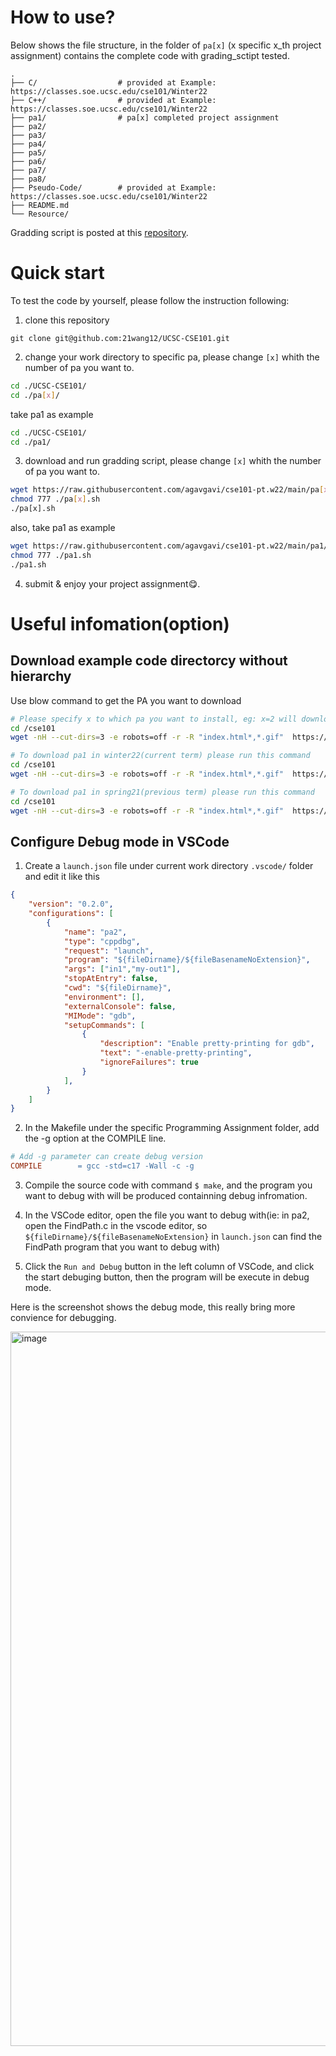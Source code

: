 # How to use?

Below shows the file structure, in the folder of `pa[x]` (x specific x_th project assignment) contains the complete code with grading_sctipt tested.

```
.
├── C/                  # provided at Example: https://classes.soe.ucsc.edu/cse101/Winter22
├── C++/                # provided at Example: https://classes.soe.ucsc.edu/cse101/Winter22
├── pa1/                # pa[x] completed project assignment
├── pa2/                
├── pa3/
├── pa4/
├── pa5/
├── pa6/
├── pa7/
├── pa8/
├── Pseudo-Code/        # provided at Example: https://classes.soe.ucsc.edu/cse101/Winter22
├── README.md
└── Resource/
```

Gradding script is posted at this [repository](https://github.com/agavgavi/cse101-pt.w22.git).

# Quick start

To test the code by yourself, please follow the instruction following:

1. clone this repository

```
git clone git@github.com:21wang12/UCSC-CSE101.git
```
2. change your work directory to specific pa, please change `[x]` whith the number of pa you want to.

```sh
cd ./UCSC-CSE101/
cd ./pa[x]/         
```

take pa1 as example

```sh
cd ./UCSC-CSE101/
cd ./pa1/ 
```

3. download and run gradding script, please change `[x]` whith the number of pa you want to.

```sh
wget https://raw.githubusercontent.com/agavgavi/cse101-pt.w22/main/pa[x]/pa[x].sh -o pa[x].sh
chmod 777 ./pa[x].sh
./pa[x].sh
```

also, take pa1 as example

```sh
wget https://raw.githubusercontent.com/agavgavi/cse101-pt.w22/main/pa1/pa1.sh -o pa1.sh
chmod 777 ./pa1.sh
./pa1.sh
```

4. submit & enjoy your project assignment😋.



# Useful infomation(option)

## Download example code directorcy without hierarchy

Use blow command to get the PA you want to download

```bash
# Please specify x to which pa you want to install, eg: x=2 will download pa2 
cd /cse101
wget -nH --cut-dirs=3 -e robots=off -r -R "index.html*,*.gif"  https://classes.soe.ucsc.edu/cse101/Winter22/Examples/pa<x>/

# To download pa1 in winter22(current term) please run this command
cd /cse101
wget -nH --cut-dirs=3 -e robots=off -r -R "index.html*,*.gif"  https://classes.soe.ucsc.edu/cse101/Winter22/Examples/pa1/

# To download pa1 in spring21(previous term) please run this command
cd /cse101
wget -nH --cut-dirs=3 -e robots=off -r -R "index.html*,*.gif"  https://classes.soe.ucsc.edu/cse101/Spring21/Examples/pa1/
```

## Configure Debug mode in VSCode

1. Create a `launch.json` file under current work directory `.vscode/` folder and edit it like this
```json
{
    "version": "0.2.0",
    "configurations": [
        {
            "name": "pa2",
            "type": "cppdbg",
            "request": "launch",
            "program": "${fileDirname}/${fileBasenameNoExtension}", 
            "args": ["in1","my-out1"],
            "stopAtEntry": false,
            "cwd": "${fileDirname}",
            "environment": [],
            "externalConsole": false,
            "MIMode": "gdb",
            "setupCommands": [
                {
                    "description": "Enable pretty-printing for gdb",
                    "text": "-enable-pretty-printing",
                    "ignoreFailures": true
                }
            ],
        }
    ]
}
```

2. In the Makefile under the specific Programming Assignment folder, add the -g option at the COMPILE line.
```Makefile
# Add -g parameter can create debug version
COMPILE        = gcc -std=c17 -Wall -c -g
```

3. Compile the source code with command `$ make`, and the program you want to debug with will be produced containning debug infromation.

4. In the VSCode editor, open the file you want to debug with(ie: in pa2, open the FindPath.c in the vscode editor, so `${fileDirname}/${fileBasenameNoExtension}` in `launch.json` can find the FindPath program that you want to debug with)

5. Click the `Run and Debug` button in the left column of VSCode, and click the start debuging button, then the program will be execute in debug mode.

Here is the screenshot shows the debug mode, this really bring more convience for debugging.

<img width="1143" alt="image" src="https://user-images.githubusercontent.com/38482259/159444058-e8d79f69-e2d3-4f58-a2e6-3298a5584bb2.png">


